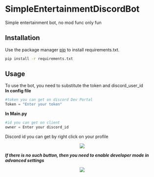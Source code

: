 # SimpleEntertainmentDiscordBot

Simple entertainment bot, no mod func only fun
## Installation

Use the package manager [pip](https://pip.pypa.io/en/stable/) to install requirements.txt.

```bash
pip install -r requirements.txt
```

## Usage
To use the bot, you need to substitute the token and discord_user_id  
**In config file**
```python
#token you can get on discord Dev Portal
Token = "Enter your token"
```  
**In Main.py**
```python
#id you can get on client
owner = Enter your discord_id
```
Discord id you can get by right click on your profile  

<p align="center">
  <img src="https://cdn.discordapp.com/attachments/930134889225912323/930139799103373422/unknown.png"/>
</p>


***If there is no such button, then you need to enable developer mode in advanced settings***  
<p align="center">
  <img src="https://media.discordapp.net/attachments/930134889225912323/930141108229533766/unknown.png"/>
</p>
